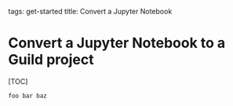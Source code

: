 tags: get-started
title: Convert a Jupyter Notebook

# Convert a Jupyter Notebook to a Guild project

[TOC]

``` command
foo bar baz
```
